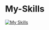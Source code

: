 # My-Skills
[![My Skills](https://skillicons.dev/icons?i=python,django,redis,docker,postgresql,mongodb,mysql,wordpress,php)](https://skillicons.dev)
